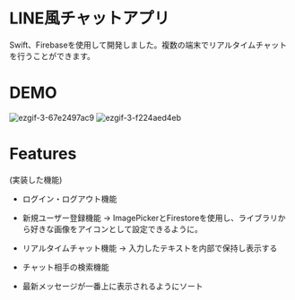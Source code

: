 # LINE風チャットアプリ
 
Swift、Firebaseを使用して開発しました。複数の端末でリアルタイムチャットを行うことができます。

# DEMO
 
![ezgif-3-67e2497ac9](https://user-images.githubusercontent.com/74311952/205261531-71bd23bf-3416-4b49-8422-47697804343a.gif)
![ezgif-3-f224aed4eb](https://user-images.githubusercontent.com/74311952/205264388-538b5502-400a-4082-b31d-d6960480da47.gif)

# Features
(実装した機能)
* ログイン・ログアウト機能

* 新規ユーザー登録機能 -> ImagePickerとFirestoreを使用し、ライブラリから好きな画像をアイコンとして設定できるように。

* リアルタイムチャット機能 -> 入力したテキストを内部で保持し表示する

* チャット相手の検索機能

* 最新メッセージが一番上に表示されるようにソート
